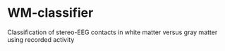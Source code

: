 # WM-classifier
Classification of stereo-EEG contacts in white matter versus gray matter using recorded activity
